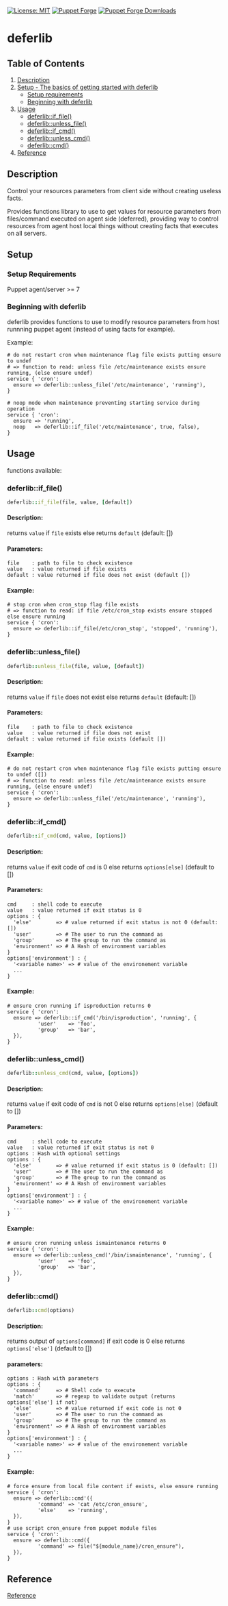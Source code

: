  [![License: MIT](https://img.shields.io/badge/License-MIT-blue.svg)](https://opensource.org/licenses/MIT)
 [![Puppet Forge](https://img.shields.io/puppetforge/v/joknarf/deferlib.svg)](https://forge.puppetlabs.com/joknarf/deferlib)
[![Puppet Forge Downloads](https://img.shields.io/puppetforge/dt/joknarf/deferlib.svg)](https://forge.puppetlabs.com/joknarf/deferlib)

# deferlib

## Table of Contents

1. [Description](#description)
1. [Setup - The basics of getting started with deferlib](#setup)
    * [Setup requirements](#setup-requirements)
    * [Beginning with deferlib](#beginning-with-deferlib)
1. [Usage](#usage)
    * [deferlib::if_file()](#deferlibif_file)
    * [deferlib::unless_file()](#deferlibunless_file)
    * [deferlib::if_cmd()](#deferlibif_cmd)
    * [deferlib::unless_cmd()](#deferlibunless_cmd)
    * [deferlib::cmd()](#deferlibcmd)
1. [Reference](REFERENCE.md)

## Description

Control your resources parameters from client side without creating useless facts.

Provides functions library to use to get values for resource parameters
from files/command executed on agent side (deferred), providing way to control resources
from agent host local things without creating facts that executes on all servers.

## Setup

### Setup Requirements

Puppet agent/server >= 7

### Beginning with deferlib

deferlib provides functions to use to modify resource parameters from host runnning
puppet agent (instead of using facts for example).

Example:
```puppet
# do not restart cron when maintenance flag file exists putting ensure to undef
# => function to read: unless file /etc/maintenance exists ensure running, (else ensure undef)
service { 'cron':
  ensure => deferlib::unless_file('/etc/maintenance', 'running'),
}

# noop mode when maintenance preventing starting service during operation
service { 'cron':
  ensure => 'running',
  noop   => deferlib::if_file('/etc/maintenance', true, false),
}
```

## Usage

functions available:

### deferlib::if_file()
```ruby
deferlib::if_file(file, value, [default])
```
#### Description:
returns `value` if `file` exists else returns `default` (default: [])

#### Parameters:
```
file    : path to file to check existence
value   : value returned if file exists
default : value returned if file does not exist (default [])
```

#### Example:
```puppet
# stop cron when cron_stop flag file exists
# => function to read: if file /etc/cron_stop exists ensure stopped else ensure running
service { 'cron':
  ensure => deferlib::if_file(/etc/cron_stop', 'stopped', 'running'),
}
```

### deferlib::unless_file()
```ruby
deferlib::unless_file(file, value, [default])
```
#### Description:
returns `value` if `file` does not exist else returns `default` (default: [])

#### Parameters:
```
file    : path to file to check existence
value   : value returned if file does not exist
default : value returned if file exists (default [])
```

#### Example:
```puppet
# do not restart cron when maintenance flag file exists putting ensure to undef ([])
# => function to read: unless file /etc/maintenance exists ensure running, (else ensure undef)
service { 'cron':
  ensure => deferlib::unless_file('/etc/maintenance', 'running'),
}
```

### deferlib::if_cmd()
```ruby
deferlib::if_cmd(cmd, value, [options])
```
#### Description:
returns `value` if exit code of `cmd` is 0 else returns `options[else]` (default to [])

#### Parameters:
```
cmd     : shell code to execute
value   : value returned if exit status is 0
options : {
  'else'        => # value returned if exit status is not 0 (default: [])
  'user'        => # The user to run the command as	
  'group'       => # The group to run the command as
  'environment' => # A Hash of environment variables
}
options['environment'] : {
  '<variable name>' => # value of the environement variable
  ...
}
```

#### Example:
```puppet
# ensure cron running if isproduction returns 0
service { 'cron':
  ensure => deferlib::if_cmd('/bin/isproduction', 'running', {
          'user'    => 'foo',
          'group'   => 'bar',
  }),
}
```

### deferlib::unless_cmd()
```ruby
deferlib::unless_cmd(cmd, value, [options])
```
#### Description:
returns `value` if exit code of `cmd` is not 0 else returns `options[else]` (default to [])

#### Parameters:
```
cmd     : shell code to execute
value   : value returned if exit status is not 0
options : Hash with optional settings
options : {
  'else'        => # value returned if exit status is 0 (default: [])
  'user'        => # The user to run the command as	
  'group'       => # The group to run the command as
  'environment' => # A Hash of environment variables
}
options['environment'] : {
  '<variable name>' => # value of the environement variable
  ...
}
```

#### Example:
```puppet
# ensure cron running unless ismaintenance returns 0
service { 'cron':
  ensure => deferlib::unless_cmd('/bin/ismaintenance', 'running', {
          'user'    => 'foo',
          'group'   => 'bar',
  }),
}
```

### deferlib::cmd()
```ruby
deferlib::cmd(options)
```
#### Description:
returns output of `options[command]` if exit code is 0 else returns `options['else']` (default to [])

#### parameters:
```
options : Hash with parameters
options : {
  'command'     => # Shell code to execute
  'match'       => # regexp to validate output (returns options['else'] if not)
  'else'        => # value returned if exit code is not 0
  'user'        => # The user to run the command as	
  'group'       => # The group to run the command as
  'environment' => # A Hash of environment variables
}
options['environment'] : {
  '<variable name>' => # value of the environement variable
  ...
}
```

#### Example:
```puppet
# force ensure from local file content if exists, else ensure running
service { 'cron':
  ensure => deferlib::cmd'({
          'command' => 'cat /etc/cron_ensure',
          'else'    => 'running',
  }),
}
# use script cron_ensure from puppet module files
service { 'cron':
  ensure => deferlib::cmd({
          'command' => file("${module_name}/cron_ensure"),
  }),  
}
```
## Reference

[Reference](REFERENCE.md)
